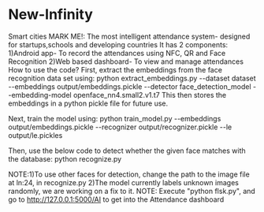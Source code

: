 # New-Infinity
Smart cities
MARK ME!: The most intelligent attendance system- designed for startups,schools and developing countries
It has 2 components:
          1)Android app- To record the attendances using NFC, QR and Face Recognition
          2)Web based dashboard- To view and manage attendances
How to use the code?
First, extract the embeddings from the face recognition data set using:
python extract_embeddings.py --dataset dataset --embeddings output/embeddings.pickle --detector face_detection_model --embedding-model openface_nn4.small2.v1.t7
This then stores the embeddings in a python pickle file for future use.

Next, train the model using:
python train_model.py --embeddings output/embeddings.pickle --recognizer output/recognizer.pickle --le output/le.pickles

Then, use the below code to detect whether the given face matches with the database:
python recognize.py

NOTE:1)To use other faces for detection, change the path to the image file at ln:24, in recognize.py
     2)The model currently labels unknown images randomly, we are working on a fix to it.
NOTE:
    Execute "python flsk.py", and go to http://127.0.0.1:5000/AI to get into the Attendance dashboard
 
